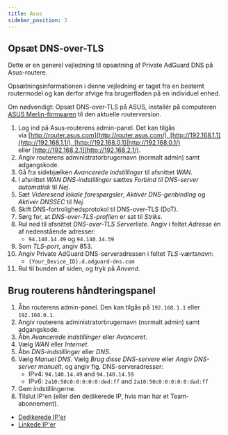 ```yaml
---
title: Asus
sidebar_position: 3
---
```


## Opsæt DNS-over-TLS

Dette er en generel vejledning til opsætning af Private AdGuard DNS på Asus-routere.

Opsætningsinformationen i denne vejledning er taget fra en bestemt routermodel og kan derfor afvige fra brugerfladen på en individuel enhed.

Om nødvendigt: Opsæt DNS-over-TLS på ASUS, installér på computeren [ASUS Merlin-firmwaren](https://www.asuswrt-merlin.net/download) til den aktuelle routerversion.

1. Log ind på Asus-routerens admin-panel. Det kan tilgås via [http://router.asus.com](http://router.asus.com/), [http://192.168.1.1](http://192.168.1.1/), [http://192.168.0.1](http://192.168.0.1/) eller [http://192.168.2.1](http://192.168.2.1/).
2. Angiv routerens administratorbrugernavn (normalt admin) samt adgangskode.
3. Gå fra sidebjælken _Avancerede indstillinger_ til afsnittet _WAN_.
4. I afsnittet _WAN DNS-indstillinger_ sættes _Forbind til DNS-server automatisk_ til _Nej_.
5. Sæt _Videresend lokale forespørgsler_, _Aktivér DNS-genbinding_ og _Aktivér DNSSEC_ til _Nej_.
6. Skift DNS-fortrolighedsprotokol til DNS-over-TLS (DoT).
7. Sørg for, at _DNS-over-TLS-profilen_ er sat til _Striks_.
8. Rul ned til afsnittet _DNS-over-TLS Serverliste_. Angiv i feltet _Adresse_ én af nedenstående adresser:
   - `94.140.14.49` og `94.140.14.59`
9. Som _TLS-port_, angiv 853.
10. Angiv Private AdGuard DNS-serveradressen i feltet _TLS-værtsnavn_:
    - `{Your_Device_ID}.d.adguard-dns.com`
11. Rul til bunden af siden, og tryk på _Anvend_.

## Brug routerens håndteringspanel

1. Åbn routerens admin-panel. Den kan tilgås på `192.168.1.1` eller `192.168.0.1`.
2. Angiv routerens administratorbrugernavn (normalt admin) samt adgangskode.
3. Åbn _Avancerede indstillinger_ eller _Avanceret_.
4. Vælg _WAN_ eller _Internet_.
5. Åbn _DNS-indstillinger_ eller _DNS_.
6. Vælg _Manuel DNS_. Vælg _Brug disse DNS-servere_ eller _Angiv DNS-server manuelt_, og angiv flg. DNS-serveradresser:
   - IPv4: `94.140.14.49` and `94.140.14.59`
   - IPv6: `2a10:50c0:0:0:0:0:ded:ff` and `2a10:50c0:0:0:0:0:dad:ff`
7. Gem indstillingerne.
8. Tilslut IP'en (eller den dedikerede IP, hvis man har et Team-abonnement).

- [Dedikerede IP'er](/private-dns/connect-devices/other-options/dedicated-ip.md)
- [Linkede IP'er](/private-dns/connect-devices/other-options/linked-ip.md)

